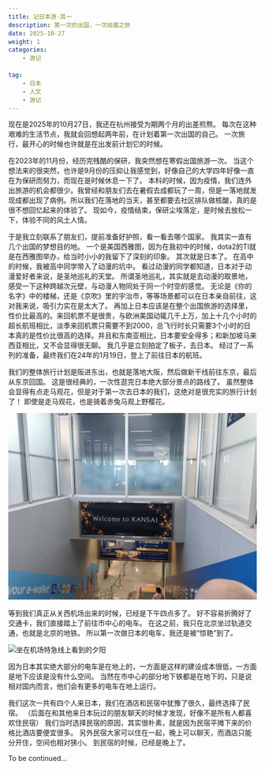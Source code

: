 ```yaml
---
title: 记日本游-其一
description: 第一次的出国，一次祛媚之旅
date: 2025-10-27
weight: 1
categories: 
    - 游记

tag:
    - 日本
    - 人文
    - 游记
---
```

现在是2025年的10月27日，我还在杭州接受为期两个月的出差煎熬。
每次在这种艰难的生活节点，我就会回想起两年前，在计划着第一次出国的自己。
一次旅行，最开心的时候也许就是在出发前计划它的时候。


在2023年的11月份，经历完残酷的保研，我突然想在寒假出国旅游一次。
当这个想法来的很突然，也许是9月份的压抑让我感觉到，好像自己的大学四年好像一直在为保研而努力，而现在是时候休息一下了。
本科的时候，因为疫情，我们连外出旅游的机会都很少。我曾经和朋友们去在暑假去成都玩了一周，但是一落地就发现成都出现了病例。所以我们在落地的当天，甚至都要去社区排队做核酸，真的是很不想回忆起来的体验了。
现如今，疫情结束，保研尘埃落定，是时候去放松一下，体验不同的风土人情。

于是我立刻联系了朋友们，提前准备好护照，看一看去哪个国家。
我其实一直有几个出国的梦想目的地。
一个是美国西雅图，因为在我初中的时候，dota2的TI就是在西雅图举办，给当时小小的我留下了深刻的印象。
其次就是日本了。
在高中的时候，我被高中同学带入了动漫的坑中。
看过动漫的同学都知道，日本对于动漫爱好者来说，是圣地巡礼的天堂。
所谓圣地巡礼，其实就是去动漫的取景地，感受一下这种跨越次元壁，与动漫人物同处于同一个时空的感觉。
无论是《你的名字》中的楼梯，还是《京吹》里的宇治市，等等场景都可以在日本亲自前往，这对我来说，吸引力实在是太大了。
再加上日本应该是在整个出国旅游的选择里，性价比最高的。来回机票不是很贵，与欧洲美国动辄几千上万，加上十几个小时的超长航班相比，淡季来回机票只需要不到2000，总飞行时长只需要3个小时的日本真的是性价比很高的选择。并且和东南亚相比，日本要安全得多；和新加坡马来西亚相比，又不会显得很无聊。
我几乎是立刻拍定了板子，去日本。
经过了一系列的准备，最终我们在24年的1月19日，登上了前往日本的航班。

我们的整体旅行计划是阪进东出，也就是落地大阪，然后做新干线前往东京，最后从东京回国。
这是很经典的，一次性逛完日本绝大部分景点的路线了。
虽然整体会显得有点走马观花，但是对于第一次去日本的我们，这绝对是很充实的旅行计划了！
即使是走马观花，也是骑着赤兔马观上野樱花。

![到达关西机场](初来机场.jpg)

等到我们真正从关西机场出来的时候，已经是下午四点多了。
好不容易折腾好了交通卡，我们直接踏上了前往市中心的电车。
在这之前，我只在北京坐过轨道交通，也就是北京的地铁。
所以第一次做日本的电车，我还是被“惊艳”到了。

![坐在机场特急线上看到的夕阳](机场特急.png)

因为日本其实绝大部分的电车是在地上的，一方面是这样的建设成本很低，一方面是地下应该是没有什么空间。
当然在市中心的部分地下铁都是在地下的，只是说相对国内而言，他们会有更多的电车在地上运行。

我们这次一共有四个人来日本，我们在酒店和民宿中犹豫了很久，最终选择了民宿。
（后面在和其他来日本玩过的朋友聊天的时候才发现，好像不是所有人都喜欢住民宿）
我们当时选择民宿的原因，其实很朴素，就是因为民宿平摊下来的价格比酒店要便宜很多。
另外民宿大家可以住在一起，晚上可以聊天，而酒店只能分开住，空间也相对狭小。
到民宿的时候，已经是晚上了。

To be continued...



